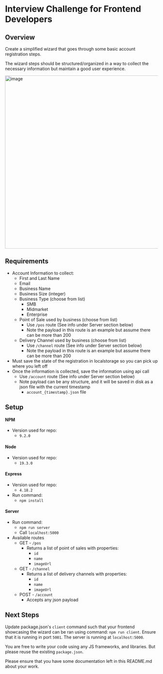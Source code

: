 # Interview Challenge for Frontend Developers

## Overview

Create a simplified wizard that goes through some basic account registration steps.

The wizard steps should be structured/organized in a way to collect the necessary information but maintain a good user experience.

<img width="569" alt="image" src="https://github.com/ksooley/frontend-technical-challenge/assets/102975243/b5d7e3b5-3401-48ed-9401-3cdb3981c2cd">



## Requirements

- Account Information to collect:
    - First and Last Name
    - Email
    - Business Name
    - Business Size (integer)
    - Business Type (choose from list)
        - SMB
        - Midmarket
        - Enterprise
    - Point of Sale used by business (choose from list)
        - Use `/pos` route (See info under Server section below)
        - Note the payload in this route is an example but assume there can be more than 200
    - Delivery Channel used by business (choose from list)
        - Use `/channel` route (See info under Server section below)
        - Note the payload in this route is an example but assume there can be more than 200
- Must save the state of the registration in localstorage so you can pick up where you left off
- Once the information is collected, save the information using api call
    - Use `/account` route (See info under Server section below)
    - Note payload can be any structure, and it will be saved in disk as a json file with the current timestamp
        - `account_{timestamp}.json` file

## Setup

#### NPM
- Version used for repo:
    - `9.2.0`

#### Node
- Version used for repo:
    - `19.3.0`

#### Express
- Version used for repo:
    - `4.18.2`
- Run command:
    - `npm install`

#### Server
- Run command:
    - `npm run server`
    - Call `localhost:5000`
- Available routes
    - GET - `/pos`
        - Returns a list of point of sales with properties:
            - `id`
            - `name`
            - `imageUrl`
    - GET - `/channel`
        - Returns a list of delivery channels with properties:
            - `id`
            - `name`
            - `imageUrl`
    - POST - `/account`
        - Accepts any json payload


## Next Steps
Update package.json's `client` command such that your frontend showcasing the wizard can be ran using command: `npm run client`. Ensure that it is running in port `5001`. The server is running at `localhost:5000`.

You are free to write your code using any JS frameworks, and libraries. But please reuse the existing `package.json`.

Please ensure that you have some documentation left in this README.md about your work.

